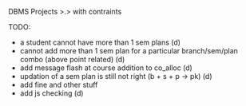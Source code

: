 DBMS Projects >.> with contraints 

TODO:
- a student cannot have more than 1 sem plans (d)
- cannot add more than 1 sem plan for a particular branch/sem/plan combo (above point related) (d)
- add message flash at course addition to co_alloc (d)
- updation of a sem plan is still not right (b + s + p -> pk) (d)
- add fine and other stuff
- add js checking (d)